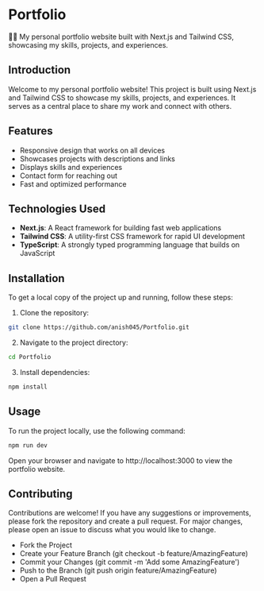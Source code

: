 # Portfolio

👨‍💻 My personal portfolio website built with Next.js and Tailwind CSS, showcasing my skills, projects, and experiences.

## Introduction

Welcome to my personal portfolio website! This project is built using Next.js and Tailwind CSS to showcase my skills, projects, and experiences. It serves as a central place to share my work and connect with others.

## Features

- Responsive design that works on all devices
- Showcases projects with descriptions and links
- Displays skills and experiences
- Contact form for reaching out
- Fast and optimized performance

## Technologies Used

- **Next.js**: A React framework for building fast web applications
- **Tailwind CSS**: A utility-first CSS framework for rapid UI development
- **TypeScript**: A strongly typed programming language that builds on JavaScript

## Installation

To get a local copy of the project up and running, follow these steps:

1. Clone the repository:

```bash
git clone https://github.com/anish045/Portfolio.git
```

2. Navigate to the project directory:

```bash
cd Portfolio
```

3. Install dependencies:

```bash
npm install
```

## Usage

To run the project locally, use the following command:

```bash
npm run dev
```

Open your browser and navigate to http://localhost:3000 to view the portfolio website.

## Contributing

Contributions are welcome! If you have any suggestions or improvements, please fork the repository and create a pull request. For major changes, please open an issue to discuss what you would like to change.

- Fork the Project
- Create your Feature Branch (git checkout -b feature/AmazingFeature)
- Commit your Changes (git commit -m 'Add some AmazingFeature')
- Push to the Branch (git push origin feature/AmazingFeature)
- Open a Pull Request
